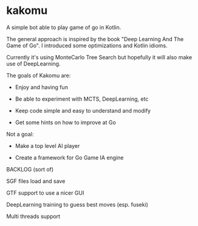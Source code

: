 # kakomu
A simple bot able to play game of go in Kotlin.

The general approach is inspired by the book "Deep Learning And The Game of Go".
I introduced some optimizations and Kotlin idioms.

Currently it's using MonteCarlo Tree Search but hopefully it will also make use of DeepLearning.

The goals of Kakomu are:

- Enjoy and having fun

- Be able to experiment with MCTS, DeepLearning, etc

- Keep code simple and easy to understand and modify

- Get some hints on how to improve at Go

Not a goal:

- Make a top level AI player

- Create a framework for Go Game IA engine



BACKLOG (sort of)

SGF files load and save

GTF support to use a nicer GUI

DeepLearning training to guess best moves (esp. fuseki)

Multi threads support

